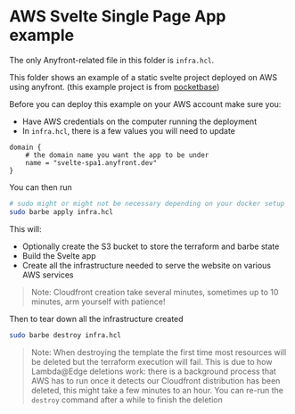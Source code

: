 # AWS Svelte Single Page App example

The only Anyfront-related file in this folder is `infra.hcl`.

This folder shows an example of a static svelte project deployed on AWS using anyfront. (this example project is from [pocketbase](https://github.com/pocketbase/site))

Before you can deploy this example on your AWS account make sure you:
- Have AWS credentials on the computer running the deployment
- In `infra.hcl`, there is a few values you will need to update
```hcl
domain {
    # the domain name you want the app to be under
    name = "svelte-spa1.anyfront.dev"
}
```

You can then run
```bash
# sudo might or might not be necessary depending on your docker setup
sudo barbe apply infra.hcl
```

This will:
- Optionally create the S3 bucket to store the terraform and barbe state
- Build the Svelte app
- Create all the infrastructure needed to serve the website on various AWS services

> Note: Cloudfront creation take several minutes, sometimes up to 10 minutes, arm yourself with patience!

Then to tear down all the infrastructure created
```bash
sudo barbe destroy infra.hcl
```

> Note: When destroying the template the first time most resources will be deleted but the terraform execution will fail. This is due to how Lambda@Edge deletions work: there is a background process that AWS has to run once it detects our Cloudfront distribution has been deleted, this might take a few minutes to an hour. You can re-run the `destroy` command after a while to finish the deletion